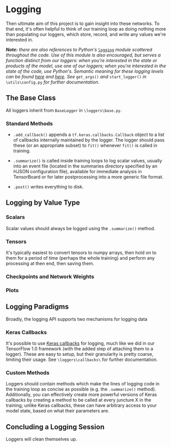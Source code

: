 # Logging
Then ultimate aim of this project is to gain insight into these networks. To
that end, it's often helpful to think of our training loop as doing nothing
more than populating our loggers, which store, record, and write any values
we're interested in.

_**Note:** there are also references to Python's_
[`logging`](docs.python.org/3/library/logging) _module scattered throughout
the code. Use of this module is also encouraged, but serves a function
distinct from our loggers: when you're interested in the state or products of
the model, use one of our loggers; when you're interested in the state of the
code, use Python's. Semantic meaning for these logging levels can be found
[here](https://stackoverflow.com/questions/2031163) and
[here](https://www.ibm.com/support/knowledgecenter/en/SSEP7J_10.2.2/com.ibm.swg.ba.cognos.ug_rtm_wb.10.2.2.doc/c_n30e74.html).
See_ `get_args()` _and_ `start_logger()` _in_ `\utils\config.py` _for further
documentation._

## The Base Class
All loggers inherit from `BaseLogger` in `\loggers\base.py`.

### Standard Methods
- `.add_callback()` appends a `tf.keras.callbacks.Callback` object to a list
  of callbacks internally maintained by the logger. The logger should pass
  these (or an appropriate subset) to `fit()` whenever `fit()` is called in
  training.

- `.summarize()` is called inside training loops to log scalar values, usually
  into an event file (located in the summaries directory specified by an HJSON
  configuration file), available for immediate analysis in TensorBoard or for
  later postprocessing into a more generic file format.

- `.post()` writes everything to disk.

## Logging by Value Type

### Scalars
Scalar values should always be logged using the `.summarize()` method.

### Tensors
It's typically easiest to convert tensors to numpy arrays, then hold on to
them for a period of time (perhaps the whole training) and perform any
processing at then end, then saving them.

### Checkpoints and Network Weights

### Plots


## Logging Paradigms
Broadly, the logging API supports two mechanisms for logging data

### Keras Callbacks
It's possible to use [Keras callbacks](https://www.tensorflow.org/api_docs/python/tf/keras/callbacks/Callback)
for logging, much like we did in our TensorFlow 1.0 framework (with the added
step of attaching them to a logger). These are easy to setup, but their
granularity is pretty coarse, limiting their usage. See `\loggers\callbacks\`
for further documentation.

### Custom Methods
Loggers should contain methods which make the lines of logging code in the
training loop as concise as possible (e.g. the `.summarize()` method).
Additionally, you can effectively create more powerful versions of Keras
callbacks by creating a method to be called at every juncture X in the
training; unlike Keras callbacks, these can have arbitrary access to your
model state, based on what their parameters are.


## Concluding a Logging Session

Loggers will clean themselves up.
